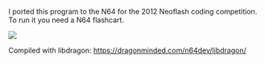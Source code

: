 I ported this program to the N64 for the 2012 Neoflash coding competition.  
To run it you need a N64 flashcart.  

[![](https://dl.dropboxusercontent.com/s/shkvgjel363zgni/video3.jpg?dl=1)](https://www.youtube.com/watch?v=Jh62eZ6f57I)

Compiled with libdragon: https://dragonminded.com/n64dev/libdragon/  
